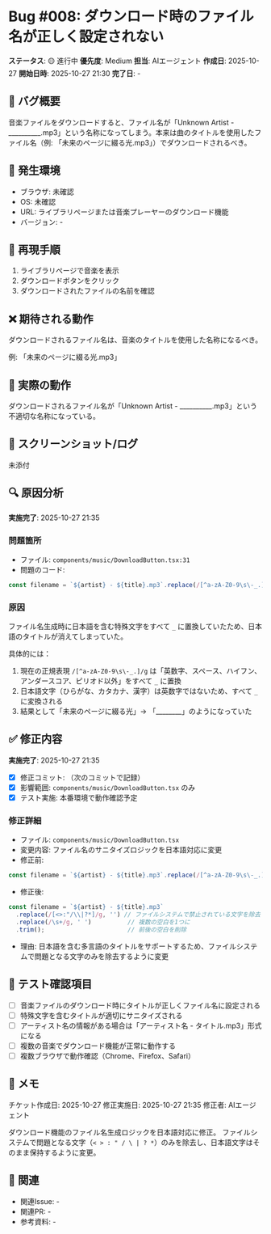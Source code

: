 # Bug #008: ダウンロード時のファイル名が正しく設定されない

**ステータス**: 🟡 進行中
**優先度**: Medium
**担当**: AIエージェント
**作成日**: 2025-10-27
**開始日時**: 2025-10-27 21:30
**完了日**: -

## 🐛 バグ概要

音楽ファイルをダウンロードすると、ファイル名が「Unknown Artist - __________.mp3」という名称になってしまう。本来は曲のタイトルを使用したファイル名（例: 「未来のページに綴る光.mp3」）でダウンロードされるべき。

## 📍 発生環境

- ブラウザ: 未確認
- OS: 未確認
- URL: ライブラリページまたは音楽プレーヤーのダウンロード機能
- バージョン: -

## 🔄 再現手順

1. ライブラリページで音楽を表示
2. ダウンロードボタンをクリック
3. ダウンロードされたファイルの名前を確認

## ❌ 期待される動作

ダウンロードされるファイル名は、音楽のタイトルを使用した名称になるべき。

例: 「未来のページに綴る光.mp3」

## 🚨 実際の動作

ダウンロードされるファイル名が「Unknown Artist - __________.mp3」という不適切な名称になっている。

## 📸 スクリーンショット/ログ

未添付

## 🔍 原因分析

**実施完了**: 2025-10-27 21:35

### 問題箇所
- ファイル: `components/music/DownloadButton.tsx:31`
- 問題のコード:
```typescript
const filename = `${artist} - ${title}.mp3`.replace(/[^a-zA-Z0-9\s\-_.]/g, '_');
```

### 原因
ファイル名生成時に日本語を含む特殊文字をすべて `_` に置換していたため、日本語のタイトルが消えてしまっていた。

具体的には：
1. 現在の正規表現 `/[^a-zA-Z0-9\s\-_.]/g` は「英数字、スペース、ハイフン、アンダースコア、ピリオド以外」をすべて `_` に置換
2. 日本語文字（ひらがな、カタカナ、漢字）は英数字ではないため、すべて `_` に変換される
3. 結果として「未来のページに綴る光」→ 「________」のようになっていた

## ✅ 修正内容

**実施完了**: 2025-10-27 21:35

- [x] 修正コミット: （次のコミットで記録）
- [x] 影響範囲: `components/music/DownloadButton.tsx` のみ
- [x] テスト実施: 本番環境で動作確認予定

### 修正詳細
- ファイル: `components/music/DownloadButton.tsx`
- 変更内容: ファイル名のサニタイズロジックを日本語対応に変更
- 修正前:
```typescript
const filename = `${artist} - ${title}.mp3`.replace(/[^a-zA-Z0-9\s\-_.]/g, '_');
```
- 修正後:
```typescript
const filename = `${artist} - ${title}.mp3`
  .replace(/[<>:"/\\|?*]/g, '') // ファイルシステムで禁止されている文字を除去
  .replace(/\s+/g, ' ')          // 複数の空白を1つに
  .trim();                       // 前後の空白を削除
```
- 理由: 日本語を含む多言語のタイトルをサポートするため、ファイルシステムで問題となる文字のみを除去するように変更

## 🧪 テスト確認項目

- [ ] 音楽ファイルのダウンロード時にタイトルが正しくファイル名に設定される
- [ ] 特殊文字を含むタイトルが適切にサニタイズされる
- [ ] アーティスト名の情報がある場合は「アーティスト名 - タイトル.mp3」形式になる
- [ ] 複数の音楽でダウンロード機能が正常に動作する
- [ ] 複数ブラウザで動作確認（Chrome、Firefox、Safari）

## 📝 メモ

チケット作成日: 2025-10-27
修正実施日: 2025-10-27 21:35
修正者: AIエージェント

ダウンロード機能のファイル名生成ロジックを日本語対応に修正。
ファイルシステムで問題となる文字（`< > : " / \ | ? *`）のみを除去し、日本語文字はそのまま保持するように変更。

## 🔗 関連

- 関連Issue: -
- 関連PR: -
- 参考資料: -
